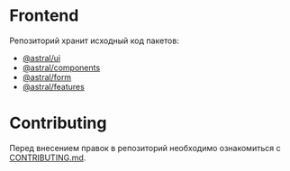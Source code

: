# Frontend

Репозиторий хранит исходный код пакетов:

- [@astral/ui](https://www.npmjs.com/package/@astral/ui)
- [@astral/components](https://www.npmjs.com/package/@astral/components)
- [@astral/form](https://www.npmjs.com/package/@astral/form)
- [@astral/features](https://www.npmjs.com/package/@astral/features)

# Contributing

Перед внесением правок в репозиторий необходимо ознакомиться с [CONTRIBUTING.md](https://github.com/kaluga-astral/frontend/blob/main/CONTRIBUTING.md).

